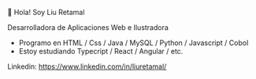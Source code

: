 

  👋 Hola! Soy Liu Retamal

  Desarrolladora de Aplicaciones Web e Ilustradora

  - Programo en HTML / Css / Java / MySQL / Python / Javascript / Cobol
  - Estoy estudiando Typecript / React / Angular / etc.

  Linkedin: https://www.linkedin.com/in/liuretamal/
  
  
<!---
LiuRetamal/LiuRetamal is a ✨ special ✨ repository because its `README.md` (this file) appears on your GitHub profile.
You can click the Preview link to take a look at your changes.
--->
